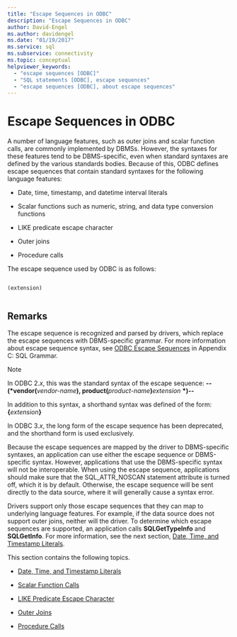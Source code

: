 ```yaml
---
title: "Escape Sequences in ODBC"
description: "Escape Sequences in ODBC"
author: David-Engel
ms.author: davidengel
ms.date: "01/19/2017"
ms.service: sql
ms.subservice: connectivity
ms.topic: conceptual
helpviewer_keywords:
  - "escape sequences [ODBC]"
  - "SQL statements [ODBC], escape sequences"
  - "escape sequences [ODBC], about escape sequences"
---
```

# Escape Sequences in ODBC
A number of language features, such as outer joins and scalar function calls, are commonly implemented by DBMSs. However, the syntaxes for these features tend to be DBMS-specific, even when standard syntaxes are defined by the various standards bodies. Because of this, ODBC defines escape sequences that contain standard syntaxes for the following language features:  
  
-   Date, time, timestamp, and datetime interval literals  
  
-   Scalar functions such as numeric, string, and data type conversion functions  
  
-   LIKE predicate escape character  
  
-   Outer joins  
  
-   Procedure calls  
  
 The escape sequence used by ODBC is as follows:  
  
```  
  
(extension)  
  
```  
  
## Remarks  
 The escape sequence is recognized and parsed by drivers, which replace the escape sequences with DBMS-specific grammar. For more information about escape sequence syntax, see [ODBC Escape Sequences](../../../odbc/reference/appendixes/odbc-escape-sequences.md) in Appendix C: SQL Grammar.  
  
> [!NOTE]  
>  In ODBC 2.*x*, this was the standard syntax of the escape sequence:            **--(\*vendor(**_vendor-name_**), product(**_product-name_**)**_extension_ **\*)--**  
>   
>  In addition to this syntax, a shorthand syntax was defined of the form:            **{**_extension_**}**  
>   
>  In ODBC 3.*x*, the long form of the escape sequence has been deprecated, and the shorthand form is used exclusively.  
  
 Because the escape sequences are mapped by the driver to DBMS-specific syntaxes, an application can use either the escape sequence or DBMS-specific syntax. However, applications that use the DBMS-specific syntax will not be interoperable. When using the escape sequence, applications should make sure that the SQL_ATTR_NOSCAN statement attribute is turned off, which it is by default. Otherwise, the escape sequence will be sent directly to the data source, where it will generally cause a syntax error.  
  
 Drivers support only those escape sequences that they can map to underlying language features. For example, if the data source does not support outer joins, neither will the driver. To determine which escape sequences are supported, an application calls **SQLGetTypeInfo** and **SQLGetInfo**. For more information, see the next section, [Date, Time, and Timestamp Literals](../../../odbc/reference/develop-app/date-time-and-timestamp-literals.md).  
  
 This section contains the following topics.  
  
-   [Date, Time, and Timestamp Literals](../../../odbc/reference/develop-app/date-time-and-timestamp-literals.md)  
  
-   [Scalar Function Calls](../../../odbc/reference/develop-app/scalar-function-calls.md)  
  
-   [LIKE Predicate Escape Character](../../../odbc/reference/develop-app/like-predicate-escape-character.md)  
  
-   [Outer Joins](../../../odbc/reference/develop-app/outer-joins.md)  
  
-   [Procedure Calls](../../../odbc/reference/develop-app/procedure-calls.md)
